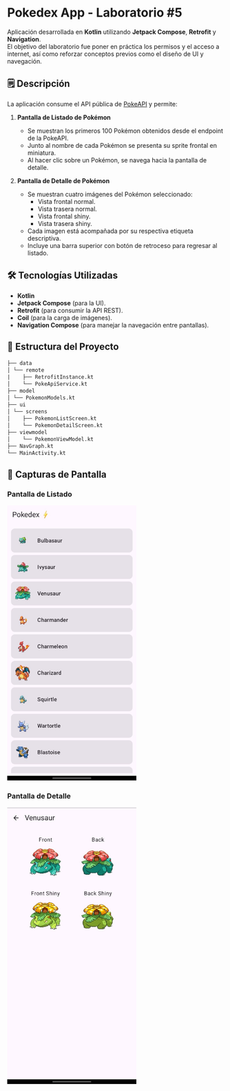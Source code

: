 # Pokedex App - Laboratorio #5
Aplicación desarrollada en **Kotlin** utilizando **Jetpack Compose**, **Retrofit** y **Navigation**.  
El objetivo del laboratorio fue poner en práctica los permisos y el acceso a internet, así como reforzar conceptos previos como el diseño de UI y navegación.

## 🗒️ Descripción

La aplicación consume el API pública de [PokeAPI](https://pokeapi.co/) y permite:

1. **Pantalla de Listado de Pokémon**  
   - Se muestran los primeros 100 Pokémon obtenidos desde el endpoint de la PokeAPI.  
   - Junto al nombre de cada Pokémon se presenta su sprite frontal en miniatura.  
   - Al hacer clic sobre un Pokémon, se navega hacia la pantalla de detalle.

2. **Pantalla de Detalle de Pokémon**  
   - Se muestran cuatro imágenes del Pokémon seleccionado:
     - Vista frontal normal.
     - Vista trasera normal.
     - Vista frontal shiny.
     - Vista trasera shiny.  
   - Cada imagen está acompañada por su respectiva etiqueta descriptiva.  
   - Incluye una barra superior con botón de retroceso para regresar al listado.

## 🛠️ Tecnologías Utilizadas

- **Kotlin**
- **Jetpack Compose** (para la UI).
- **Retrofit** (para consumir la API REST).
- **Coil** (para la carga de imágenes).
- **Navigation Compose** (para manejar la navegación entre pantallas).
  
## 📂 Estructura del Proyecto
```plaintext
├── data
│ └── remote
|    ├── RetrofitInstance.kt
│    └── PokeApiService.kt
├── model
│ └── PokemonModels.kt
├── ui
│ └── screens
│    ├── PokemonListScreen.kt
│    └── PokemonDetailScreen.kt
├── viewmodel
│    └── PokemonViewModel.kt
├── NavGraph.kt
└── MainActivity.kt
```

## 📸 Capturas de Pantalla

### Pantalla de Listado
<img src="screenshots/list_screen.jpg" width="300"/>

### Pantalla de Detalle
<img src="screenshots/detail_screen.jpg" width="300"/>



